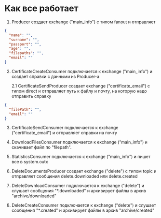# Как все работает

1. Producer создает exchange ("main_info") с типом fanout и отправляет

```json
{
  "name": "",
  "surname": "",
  "passport": "",
  "age": "",
  "filepaths": "",
  "email": ""
}
```

2. CertificateCreateConsumer подключается к exchange ("main_info") и создает справки с данными из Producer-а

    2.1 CertificateSendProducer создает exchange ("certificate_email") с типом direct и отправляет путь к файлу и почту, на которую надо отправить
справку

```json
{
  "filePath": "",
  "email": ""
}
```

3. CertificateSendConsumer подключается к exchange ("certificate_email") и отправляет справки на почту

4. DownloadFilesConsumer подключается  к exchange ("main_info") и скачивает файл по "filepath". 

5. StatisticsConsumer подключается  к exchange ("main_info") и пишет все в system.outx

6. DeleteDocumentsProducer создает exchange ("delete") с типом topic и отправляет сообщения delete.downloaded или delete.created

7. DeleteDownloadConsumer подключается к exchange ("delete") и слушает сообщения "*.downloaded" и архивирует файлы в архив "archive/downloaded"
   
8. DeleteCreateConsumer подключается к exchange ("delete") и слушает сообщения "*.created" и архивирует файлы в архив "archive/created"

